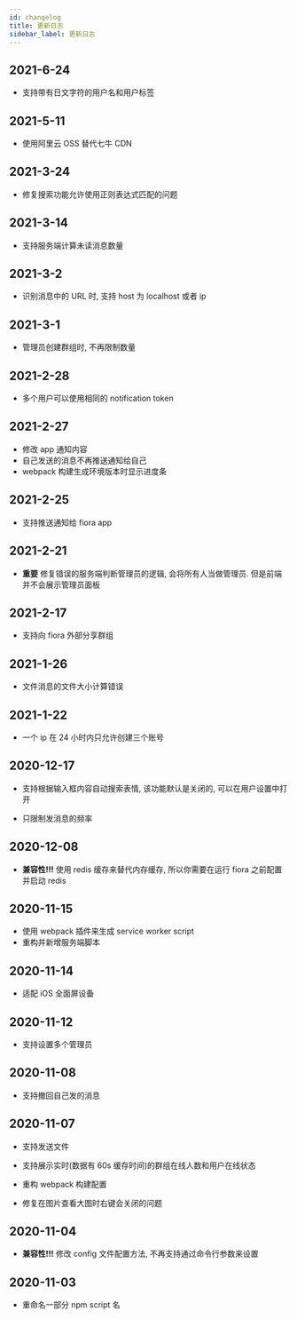 ```yaml
---
id: changelog
title: 更新日志
sidebar_label: 更新日志
---
```


## 2021-6-24

-   支持带有日文字符的用户名和用户标签

## 2021-5-11

-   使用阿里云 OSS 替代七牛 CDN

## 2021-3-24

-   修复搜索功能允许使用正则表达式匹配的问题

## 2021-3-14

-   支持服务端计算未读消息数量

## 2021-3-2

-   识别消息中的 URL 时, 支持 host 为 localhost 或者 ip

## 2021-3-1

-   管理员创建群组时, 不再限制数量

## 2021-2-28

-   多个用户可以使用相同的 notification token

## 2021-2-27

-   修改 app 通知内容
-   自己发送的消息不再推送通知给自己
-   webpack 构建生成环境版本时显示进度条

## 2021-2-25

-   支持推送通知给 fiora app

## 2021-2-21

-   **重要** 修复错误的服务端判断管理员的逻辑, 会将所有人当做管理员. 但是前端并不会展示管理员面板

## 2021-2-17

-   支持向 fiora 外部分享群组

## 2021-1-26

-   文件消息的文件大小计算错误

## 2021-1-22

-   一个 ip 在 24 小时内只允许创建三个账号

## 2020-12-17

-   支持根据输入框内容自动搜索表情, 该功能默认是关闭的, 可以在用户设置中打开

-   只限制发消息的频率

## 2020-12-08

-   **兼容性!!!** 使用 redis 缓存来替代内存缓存, 所以你需要在运行 fiora 之前配置并启动 redis

## 2020-11-15

-   使用 webpack 插件来生成 service worker script
-   重构并新增服务端脚本

## 2020-11-14

-   适配 iOS 全面屏设备

## 2020-11-12

-   支持设置多个管理员

## 2020-11-08

-   支持撤回自己发的消息

## 2020-11-07

-   支持发送文件
-   支持展示实时(数据有 60s 缓存时间)的群组在线人数和用户在线状态

-   重构 webpack 构建配置

-   修复在图片查看大图时右键会关闭的问题

## 2020-11-04

-   **兼容性!!!** 修改 config 文件配置方法, 不再支持通过命令行参数来设置

## 2020-11-03

-   重命名一部分 npm script 名

